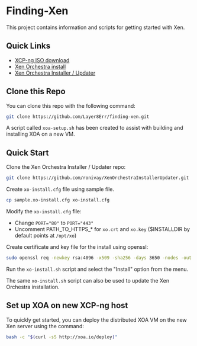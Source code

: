 # Finding-Xen

This project contains information and scripts for getting started with Xen.

## Quick Links

* [XCP-ng ISO download](https://xcp-ng.org/#easy-to-install)
* [Xen Orchestra install](https://xen-orchestra.com/docs/installation.html#from-the-sources)
* [Xen Orchestra Installer / Updater](https://github.com/ronivay/XenOrchestraInstallerUpdater)

## Clone this Repo

You can clone this repo with the following command:

```bash
git clone https://github.com/Layer8Err/finding-xen.git
```

A script called `xoa-setup.sh` has been created to assist with building and installing XOA on a new VM.

## Quick Start

Clone the Xen Orchestra Installer / Updater repo:

```bash
git clone https://github.com/ronivay/XenOrchestraInstallerUpdater.git
```

Create `xo-install.cfg` file using sample file.

```bash
cp sample.xo-install.cfg xo-install.cfg
```

Modify the `xo-install.cfg` file:
* Change `PORT="80"` to `PORT="443"`
* Uncomment PATH_TO_HTTPS_* for `xo.crt` and `xo.key` ($INSTALLDIR by default points at `/opt/xo`)

Create certificate and key file for the install using openssl:

```bash
sudo openssl req -newkey rsa:4096 -x509 -sha256 -days 3650 -nodes -out /opt/xo/xo.crt -keyout /opt/xo/xo.key
```

Run the `xo-install.sh` script and select the "Install" option from the menu.

The same `xo-install.sh` script can also be used to update the Xen Orchestra installation.

## Set up XOA on new XCP-ng host

To quickly get started, you can deploy the distributed XOA VM on the new Xen server using the command:

```bash
bash -c "$(curl -sS http://xoa.io/deploy)"
```
